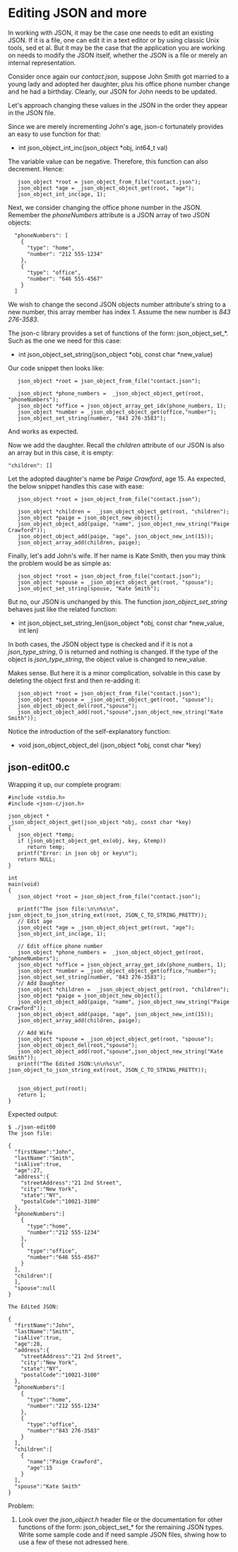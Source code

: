 # Editing JSON and more

In working with JSON, it may be the case one needs to edit an existing JSON. If it is a file, one can edit it in a text editor or by using classic Unix tools, sed et al. But it may be the case that the application you are working on needs to modify the JSON itself, whether the JSON is a file or merely an internal representation.

Consider once again our _*contact.json*_, suppose John Smith got married to a young lady and adopted her daughter, plus his office phone number change and he had a birthday. Clearly, our JSON for John needs to be updated.

Let's approach changing these values in the JSON in the order they appear in the JSON file. 

Since we are merely incrementing John's age, json-c fortunately provides an easy to use function for that:

- int json_object_int_inc(json_object \*obj, int64_t val)

The variable value can be negative. Therefore, this function can also decrement. Hence:

```
   json_object *root = json_object_from_file("contact.json");
   json_object *age = _json_object_object_get(root, "age");
   json_object_int_inc(age, 1);
```

Next, we consider changing the office phone number in the JSON. Remember the _*phoneNumbers*_ attribute is a JSON array of two JSON objects:

```
  "phoneNumbers": [
    {
      "type": "home",
      "number": "212 555-1234"
    },
    {
      "type": "office",
      "number": "646 555-4567"
    }
  ]
```

We wish to change the second JSON objects number attribute's string to a new number, this array member has index 1. Assume the new number is _843 276-3583_.

The json-c library provides a set of functions of the form: json\_object\_set\_*. Such as  the one we need for this case:

- int json_object_set_string(json_object \*obj, const char \*new_value)

Our code snippet then looks like:

```
   json_object *root = json_object_from_file("contact.json");
   
   json_object *phone_numbers =  _json_object_object_get(root, "phoneNumbers");
   json_object *office = json_object_array_get_idx(phone_numbers, 1);
   json_object *number = _json_object_object_get(office,"number");
   json_object_set_string(number, "843 276-3583");
```

And works as expected.

Now we add the daughter. Recall the _*children*_ attribute of our JSON is also an array but in this case, it is empty:


```
"children": []
```

Let the adopted daughter's name be _*Paige Crawford*_, age 15. As expected, the below snippet handles this case with ease:

```
   json_object *root = json_object_from_file("contact.json");

   json_object *children =  _json_object_object_get(root, "children");
   json_object *paige = json_object_new_object();
   json_object_object_add(paige, "name", json_object_new_string("Paige Crawford"));
   json_object_object_add(paige, "age", json_object_new_int(15));
   json_object_array_add(children, paige);
```

Finally, let's add John's wife. If her name is Kate Smith, then you may think the problem would be as simple as:

```
   json_object *root = json_object_from_file("contact.json");
   json_object *spouse = _json_object_object_get(root, "spouse");
   json_object_set_string(spouse, "Kate Smith");
```

But no, our JSON is unchanged by this. The function _*json_object_set_string*_ behaves just like the related function:

- int json_object_set_string_len(json_object \*obj, const char \*new_value, int len)

In both cases, the JSON object type is checked and if it is not a _*json_type_string*_, 0 is returned and nothing is changed. If the type of the object is _*json_type_string*_, the object value is changed to new_value.

Makes sense. But here it is a minor complication, solvable in this case by deleting the object first and then re-adding it:

```
   json_object *root = json_object_from_file("contact.json");
   json_object *spouse = _json_object_object_get(root, "spouse");
   json_object_object_del(root,"spouse");
   json_object_object_add(root,"spouse",json_object_new_string("Kate Smith"));
```

Notice the introduction of the self-explanatory function:

- void 	json_object_object_del (json_object \*obj, const char \*key)

## json-edit00.c

Wrapping it up, our complete program:

```
#include <stdio.h>
#include <json-c/json.h>

json_object *
_json_object_object_get(json_object *obj, const char *key)
{
   json_object *temp;
   if (json_object_object_get_ex(obj, key, &temp))
      return temp;
   printf("Error: in json obj or key\n");
   return NULL;
}

int
main(void)
{
   json_object *root = json_object_from_file("contact.json");
   
   printf("The json file:\n\n%s\n", json_object_to_json_string_ext(root, JSON_C_TO_STRING_PRETTY));
   // Edit age
   json_object *age = _json_object_object_get(root, "age");
   json_object_int_inc(age, 1);

   // Edit office phone number
   json_object *phone_numbers =  _json_object_object_get(root, "phoneNumbers");
   json_object *office = json_object_array_get_idx(phone_numbers, 1);
   json_object *number = _json_object_object_get(office,"number");
   json_object_set_string(number, "843 276-3583");
   // Add Daughter
   json_object *children =  _json_object_object_get(root, "children");
   json_object *paige = json_object_new_object();
   json_object_object_add(paige, "name", json_object_new_string("Paige Crawford"));
   json_object_object_add(paige, "age", json_object_new_int(15));
   json_object_array_add(children, paige);
   
   // Add Wife
   json_object *spouse = _json_object_object_get(root, "spouse");
   json_object_object_del(root,"spouse");
   json_object_object_add(root,"spouse",json_object_new_string("Kate Smith"));
   printf("The Edited JSON:\n\n%s\n", json_object_to_json_string_ext(root, JSON_C_TO_STRING_PRETTY));
   

   json_object_put(root);
   return 1;
}

```

Expected output:

```
$ ./json-edit00
The json file:

{
  "firstName":"John",
  "lastName":"Smith",
  "isAlive":true,
  "age":27,
  "address":{
    "streetAddress":"21 2nd Street",
    "city":"New York",
    "state":"NY",
    "postalCode":"10021-3100"
  },
  "phoneNumbers":[
    {
      "type":"home",
      "number":"212 555-1234"
    },
    {
      "type":"office",
      "number":"646 555-4567"
    }
  ],
  "children":[
  ],
  "spouse":null
}

The Edited JSON:

{
  "firstName":"John",
  "lastName":"Smith",
  "isAlive":true,
  "age":28,
  "address":{
    "streetAddress":"21 2nd Street",
    "city":"New York",
    "state":"NY",
    "postalCode":"10021-3100"
  },
  "phoneNumbers":[
    {
      "type":"home",
      "number":"212 555-1234"
    },
    {
      "type":"office",
      "number":"843 276-3583"
    }
  ],
  "children":[
    {
      "name":"Paige Crawford",
      "age":15
    }
  ],
  "spouse":"Kate Smith"
}

```

Problem:

1. Look over the _*json_object.h*_ header file or the documentation for other functions of the form: json\_object\_set\_* for the remaining JSON types. Write some sample code and if need sample JSON files, shwing how to use a few of these not adressed here.
